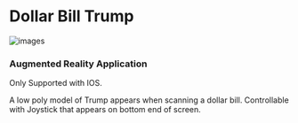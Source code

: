 # Dollar Bill Trump

![images](https://user-images.githubusercontent.com/40308494/99120824-5ece9200-25b0-11eb-87b2-a16c6edf5ea0.png)

### Augmented Reality Application

Only Supported with IOS.

A low poly model of Trump appears when scanning a dollar bill. Controllable with Joystick that appears on bottom end of screen.
